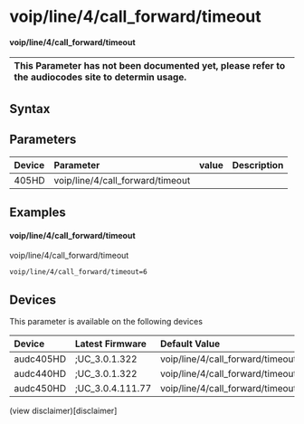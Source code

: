﻿---
description: voip/line/4/call_forward/timeout
search: false
---

# voip/line/4/call_forward/timeout

#### voip/line/4/call_forward/timeout


| This Parameter has not been documented yet, please refer to the audiocodes site to determin usage.  | 
| :--- |

## Syntax

## Parameters
|Device|Parameter|value|Description|
|:---|:---|:---|:---|
| 405HD | voip/line/4/call_forward/timeout |  |  |

## Examples
#### voip/line/4/call_forward/timeout

voip/line/4/call_forward/timeout

```
voip/line/4/call_forward/timeout=6
```

## Devices
This parameter is available on the following devices

| Device | Latest Firmware | Default Value |
|:---|:---|:---|
| audc405HD | ;UC_3.0.1.322 | voip/line/4/call_forward/timeout=6 
| audc440HD | ;UC_3.0.1.322 | voip/line/4/call_forward/timeout=6 
| audc450HD | ;UC_3.0.4.111.77 | voip/line/4/call_forward/timeout=6 

(view disclaimer)[disclaimer]
